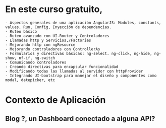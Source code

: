 # En este curso gratuito,

	- Aspectos generales de una aplicación AngularJS: Modules, constants, values, Run, Config, Inyección de dependencias.
	- Ruteo básico 
	- Ruteo avanzado con UI-Router y Controladores
	- Llamadas http y Servicios,/Factories
	- Mejorando http con ngResource
	- Mejorando controladores con ControllerAs
	- Formularios y directivas básicas: ng-select. ng-click, ng-hide, ng-show, nf-if, ng-switch
	- Comunicando controladores
	- Creando directivas para encapsular funcionalidad
	- Modificando todas las llamadas al servidor con httpProvider
	- Integrando UI-bootstrap para manejar el diseño y componentes como modal, datepicker, etc


# Contexto de Aplicación	
## Blog ?, un Dashboard conectado a alguna API?

